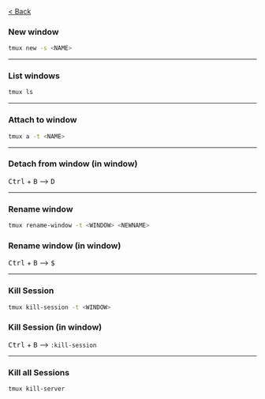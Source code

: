 [< Back](../readme.md)


### New window
```bash
tmux new -s <NAME>
```

---

### List windows
```bash
tmux ls
```

---

### Attach to window
```bash
tmux a -t <NAME>
```

---

### Detach from window (in window)
<kbd>Ctrl</kbd> + <kbd>B</kbd> --> <kbd>D</kbd>

---

### Rename window
```bash
tmux rename-window -t <WINDOW> <NEWNAME>
```

### Rename window (in window)
<kbd>Ctrl</kbd> + <kbd>B</kbd> --> <kbd>$</kbd>

---

### Kill Session
```bash
tmux kill-session -t <WINDOW>
```

### Kill Session (in window)
<kbd>Ctrl</kbd> + <kbd>B</kbd> --> ```:kill-session```

---

### Kill all Sessions
```bash
tmux kill-server
```

